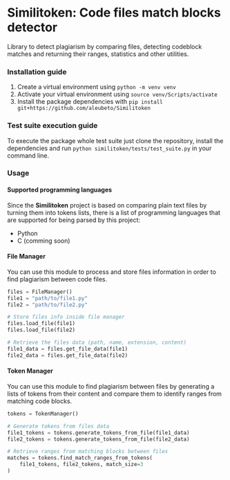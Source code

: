 # Similitoken: Code files match blocks detector

Library to detect plagiarism by comparing files, detecting codeblock matches and returning their ranges, statistics and other utilities.

### Installation guide

1. Create a virtual environment using `python -m venv venv`
2. Activate your virtual environment using `source venv/Scripts/activate`
3. Install the package dependencies with `pip install git+https://github.com/aleubeto/Similitoken`

### Test suite execution guide

To execute the package whole test suite just clone the repository, install the dependencies and run `python similitoken/tests/test_suite.py` in your command line.

### Usage

#### Supported programming languages

Since the **Similitoken** project is based on comparing plain text files by turning them into tokens lists, there is a list of programming languages that are supported for being parsed by this project:

- Python
- C (comming soon)

#### File Manager

You can use this module to process and store files information in order to find plagiarism between code files.

```python
files = FileManager()
file1 = "path/to/file1.py"
file2 = "path/to/file2.py"

# Store files info inside file manager
files.load_file(file1)
files.load_file(file2)

# Retrieve the files data (path, name, extension, content)
file1_data = files.get_file_data(file1)
file2_data = files.get_file_data(file2)
```

#### Token Manager

You can use this module to find plagiarism between files by generating a lists of tokens from their content and compare them to identify ranges from matching code blocks.

```python
tokens = TokenManager()

# Generate tokens from files data
file1_tokens = tokens.generate_tokens_from_file(file1_data)
file2_tokens = tokens.generate_tokens_from_file(file2_data)

# Retrieve ranges from matching blocks between files
matches = tokens.find_match_ranges_from_tokens(
    file1_tokens, file2_tokens, match_size=3
)
```
